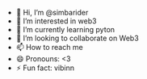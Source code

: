 - 👋 Hi, I’m @simbarider
- 👀 I’m interested in web3
- 🌱 I’m currently learning pyton
- 💞️ I’m looking to collaborate on Web3
- 📫 How to reach me 
- 😄 Pronouns: <3
- ⚡ Fun fact: vibinn

<!---
simbarider/simbarider is a ✨ special ✨ repository because its `README.md` (this file) appears on your GitHub profile.
You can click the Preview link to take a look at your changes.
--->
